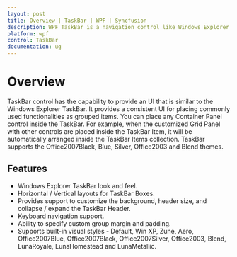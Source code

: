```yaml
---
layout: post
title: Overview | TaskBar | WPF | Syncfusion
description: WPF TaskBar is a navigation control like Windows Explorer. It provides group and display views with expand, collapse, and office styles.
platform: wpf
control: TaskBar
documentation: ug
---
```


# Overview

TaskBar control has the capability to provide an UI that is similar to the Windows Explorer TaskBar. It provides a consistent UI for placing commonly used functionalities as grouped items. You can place any Container Panel control inside the TaskBar. For example, when the customized Grid Panel with other controls are placed inside the TaskBar Item, it will be automatically arranged inside the TaskBar Items collection. TaskBar supports the Office2007Black, Blue, Silver, Office2003 and Blend themes.

## Features

* Windows Explorer TaskBar look and feel.
* Horizontal / Vertical layouts for TaskBar Boxes.
* Provides support to customize the background, header size, and collapse / expand the TaskBar Header.
* Keyboard navigation support.
* Ability to specify custom group margin and padding.
* Supports built-in visual styles - Default, Win XP, Zune, Aero, Office2007Blue, Office2007Black, Office2007Silver, Office2003, Blend, LunaRoyale, LunaHomestead and LunaMetallic.

